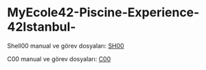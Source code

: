 # MyEcole42-Piscine-Experience-42Istanbul-

Shell00 manual ve görev dosyaları: [SH00](https://github.com/Mesut-Y/MyEcole42-Piscine-Experience-42Istanbul-/tree/d4908fd5aa6e9291322646a0ca661e8292b5e337/SH00)

C00 manual ve görev dosyaları: [C00](https://github.com/Mesut-Y/MyEcole42-Piscine-Experience-42Istanbul-/tree/50d0a2bfab09b43e65cbb6eced977eb4f9b5758b/C00)
